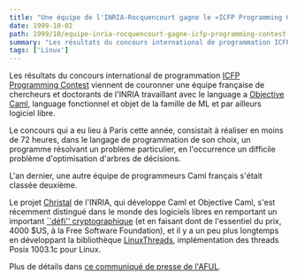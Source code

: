 ```yaml
---
title: "Une équipe de l'INRIA-Rocquencourt gagne le «ICFP Programming Contest» avec un programme écrit en Objective Caml"
date: 1999-10-02
path: 1999/10/equipe-inria-rocquencourt-gagne-icfp-programming-contest-avec-programme-ecrit-objective-caml
summary: "Les résultats du concours international de programmation ICFP Programming Contest viennent de couronner une équipe française de chercheurs et doctorants de l'INRIA travaillant avec le language a Objective Caml, language fonctionnel et objet de la famille de ML et par ailleurs logiciel libre."
tags: ['Linux']
---
```


<P>
Les résultats du concours international de programmation <A HREF="http://www.cs.virginia.edu/~jks6b/icfp/">ICFP Programming Contest</A> viennent de couronner
une équipe française de chercheurs et doctorants de l'INRIA travaillant
avec le language a <A HREF="http://caml.inria.fr/">Objective Caml</A>,
language fonctionnel et objet de la famille de ML et par ailleurs logiciel
libre.
</P>

<P>
Le concours qui a eu lieu à Paris cette année, consistait à réaliser
en moins de 72 heures, dans le langage de programmation de son choix,
un programme résolvant un problème particulier, en l'occurrence un
difficile problème d'optimisation d'arbres de décisions.
</P>

<P>
L'an dernier, une autre équipe de programmeurs Caml français s'était classée
deuxième.
</P>

<P>
Le projet <A HREF="http://cristal.inria.fr/">Christal</A> de l'INRIA, qui
développe Caml et Objective Caml, s'est récemment distingué dans le monde des
logiciels libres en remportant un important <A HREF="http://www.inria.fr/Actualites/pre55-fra.html">``défi''
cryptographique</A> (et en faisant dont de l'essentiel du prix, 4000 $US, à la
Free Software Foundation), et il y a un peu plus longtemps en développant la
bibliothèque <A HREF="http://cristal.inria.fr/~xleroy/linuxthreads/">LinuxThreads</A>,
implémentation des threads Posix 1003.1c pour Linux.
</P>

<P>
Plus de détails dans <A HREF="http://www.aful.org/presse/cp-icfp.html">ce communiqué de presse de l'AFUL</A>.
</P>


